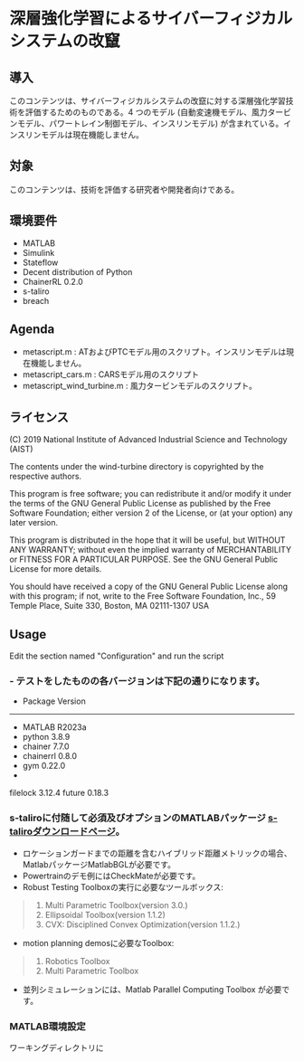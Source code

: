 # 深層強化学習によるサイバーフィジカルシステムの改竄

## 導入

このコンテンツは、サイバーフィジカルシステムの改竄に対する深層強化学習技術を評価するためのものである。4 つのモデル (自動変速機モデル、風力タービンモデル、パワートレイン制御モデル、インスリンモデル) が含まれている。インスリンモデルは現在機能しません。

## 対象

このコンテンツは、技術を評価する研究者や開発者向けである。

## 環境要件

- MATLAB
- Simulink
- Stateflow
- Decent distribution of Python
- ChainerRL 0.2.0
- s-taliro
- breach

## Agenda

- metascript.m : ATおよびPTCモデル用のスクリプト。インスリンモデルは現在機能しません。
- metascript_cars.m : CARSモデル用のスクリプト
- metascript_wind_turbine.m : 風力タービンモデルのスクリプト。

## ライセンス

(C) 2019 National Institute of Advanced Industrial Science and Technology (AIST)

The contents under the wind-turbine directory is copyrighted by the respective authors.

This program is free software; you can redistribute it and/or modify it under the terms of the GNU General Public License as published by the Free Software Foundation; either version 2 of the License, or (at your option) any later version.                                    

This program is distributed in the hope that it will be useful, but WITHOUT ANY WARRANTY; without even the implied warranty of MERCHANTABILITY or FITNESS FOR A PARTICULAR PURPOSE.  See the GNU General Public License for more details.                           

You should have received a copy of the GNU General Public License along with this program; if not, write to the Free Software Foundation, Inc., 59 Temple Place, Suite 330, Boston, MA 02111-1307 USA

## Usage

Edit the section named "Configuration" and run the script

### - テストをしたものの各バージョンは下記の通りになります。
- Package            Version
- ------------------ -------
- MATLAB             R2023a
- python             3.8.9
- chainer            7.7.0
- chainerrl          0.8.0
- gym                0.22.0
- 
filelock           3.12.4
future             0.18.3

### s-taliroに付随して必須及びオプションのMATLABパッケージ [s-taliroダウンロードページ](https://sites.google.com/a/asu.edu/s-taliro/s-taliro/download)。

- ロケーションガードまでの距離を含むハイブリッド距離メトリックの場合、MatlabパッケージMatlabBGLが必要です。
- Powertrainのデモ例にはCheckMateが必要です。
- Robust Testing Toolboxの実行に必要なツールボックス: 
> 1. Multi Parametric Toolbox(version 3.0.)
> 1. Ellipsoidal Toolbox(version 1.1.2)
> 1. CVX: Disciplined Convex Optimization(version 1.1.2.)
- motion planning demosに必要なToolbox:
> 1. Robotics Toolbox
> 1. Multi Parametric Toolbox
- 並列シミュレーションには、Matlab Parallel Computing Toolbox が必要です。

### MATLAB環境設定

ワーキングディレクトリに

